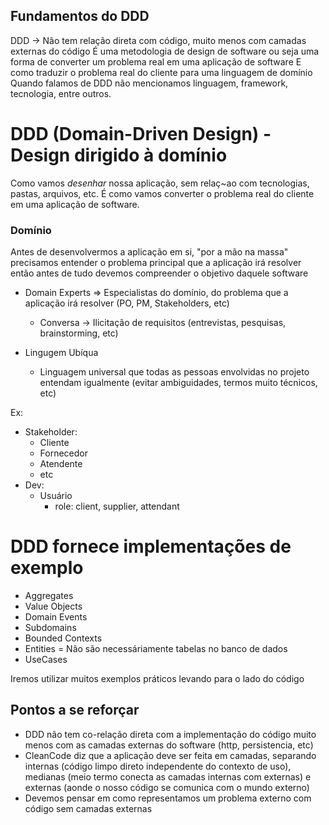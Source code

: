 ## Fundamentos do DDD

DDD -> Não tem relação direta com código, muito menos com camadas externas do código
É uma metodologia de design de software ou seja uma forma de converter um problema real em uma aplicação de software
E como traduzir o problema real do cliente para uma linguagem de domínio 
Quando falamos de DDD não mencionamos linguagem, framework, tecnologia, entre outros.

# DDD (Domain-Driven Design) - Design dirigido à domínio

Como vamos *desenhar* nossa aplicação, sem relaç~ao com tecnologias, pastas, arquivos, etc.
É como vamos converter o problema real do cliente em uma aplicação de software.

### Domínio

Antes de desenvolvermos a aplicação em si, "por a mão na massa" precisamos entender o problema principal que a aplicação irá resolver
então antes de tudo devemos compreender o objetivo daquele software

- Domain Experts => Especialistas do domínio, do problema que a aplicação irá resolver (PO, PM, Stakeholders, etc)
    - Conversa -> Ilicitação de requisitos (entrevistas, pesquisas, brainstorming, etc)

- Lingugem Ubíqua
    - Linguagem universal que todas as pessoas envolvidas no projeto entendam igualmente (evitar ambiguidades, termos muito técnicos, etc)

Ex:
- Stakeholder: 
    - Cliente
    - Fornecedor
    - Atendente
    - etc
- Dev:
    - Usuário
        - role: client, supplier, attendant

# DDD fornece implementações de exemplo

- Aggregates
- Value Objects
- Domain Events
- Subdomains
- Bounded Contexts
- Entities = Não são necessáriamente tabelas no banco de dados
- UseCases

Iremos utilizar muitos exemplos práticos levando para o lado do código

## Pontos a se reforçar

- DDD não tem co-relação direta com a implementação do código muito menos com as camadas externas do software (http, persistencia, etc)
- CleanCode diz que a aplicação deve ser feita em camadas, separando internas (código limpo direto independente do contexto de uso), 
    medianas (meio termo conecta as camadas internas com externas) e externas (aonde o nosso código se comunica com o mundo externo)
- Devemos pensar em como representamos um problema externo com código sem camadas externas